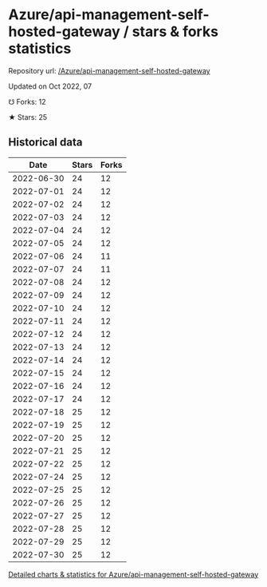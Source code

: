 # Azure/api-management-self-hosted-gateway / stars & forks statistics

Repository url: [/Azure/api-management-self-hosted-gateway](https://github.com/Azure/api-management-self-hosted-gateway)

Updated on Oct 2022, 07

☋ Forks: 12

★ Stars: 25

## Historical data
| Date | Stars | Forks |
|------|-------|-------|
| 2022-06-30 | 24 | 12 | 
| 2022-07-01 | 24 | 12 | 
| 2022-07-02 | 24 | 12 | 
| 2022-07-03 | 24 | 12 | 
| 2022-07-04 | 24 | 12 | 
| 2022-07-05 | 24 | 12 | 
| 2022-07-06 | 24 | 11 | 
| 2022-07-07 | 24 | 11 | 
| 2022-07-08 | 24 | 12 | 
| 2022-07-09 | 24 | 12 | 
| 2022-07-10 | 24 | 12 | 
| 2022-07-11 | 24 | 12 | 
| 2022-07-12 | 24 | 12 | 
| 2022-07-13 | 24 | 12 | 
| 2022-07-14 | 24 | 12 | 
| 2022-07-15 | 24 | 12 | 
| 2022-07-16 | 24 | 12 | 
| 2022-07-17 | 24 | 12 | 
| 2022-07-18 | 25 | 12 | 
| 2022-07-19 | 25 | 12 | 
| 2022-07-20 | 25 | 12 | 
| 2022-07-21 | 25 | 12 | 
| 2022-07-22 | 25 | 12 | 
| 2022-07-24 | 25 | 12 | 
| 2022-07-25 | 25 | 12 | 
| 2022-07-26 | 25 | 12 | 
| 2022-07-27 | 25 | 12 | 
| 2022-07-28 | 25 | 12 | 
| 2022-07-29 | 25 | 12 | 
| 2022-07-30 | 25 | 12 | 


[Detailed charts & statistics for Azure/api-management-self-hosted-gateway](https://reviewgithub.com/rep/Azure/api-management-self-hosted-gateway)
